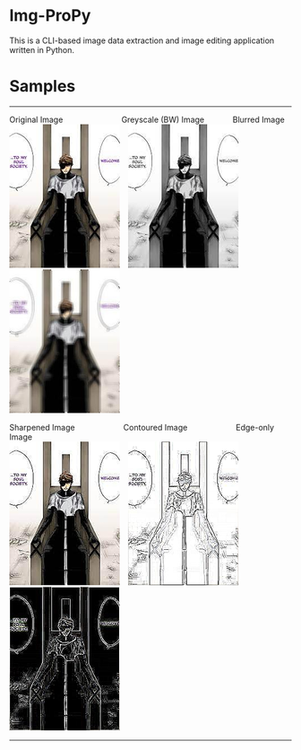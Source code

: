 # Img-ProPy

This is a CLI-based image data extraction and image editing application written in Python.

# Samples

<hr>

<p>Original Image  &emsp; &emsp; &emsp; &emsp; &emsp; &ensp; Greyscale (BW) Image  &emsp; &emsp; &ensp;  Blurred Image  <br>   <img src=index.jpeg> &ensp; <img src=index_bw.jpeg> &ensp;  <img src=index_blur.jpeg> <br> </p>

<p>Sharpened Image &emsp; &emsp; &emsp; &emsp; &ensp; Contoured Image  &emsp; &emsp; &emsp; &emsp; &ensp; Edge-only Image <br><img src=index_sharpen.jpeg>  &ensp;  <img src=index_contour.jpeg>  &ensp;  <img src=index_edges.jpeg><br> </p>

<hr>
